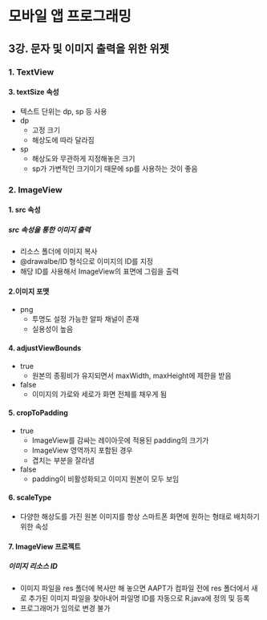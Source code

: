 # 모바일 앱 프로그래밍

## 3강. 문자 및 이미지 출력을 위한 위젯

### 1. TextView

#### 3. textSize 속성

- 텍스트 단위는 dp, sp 등 사용
- dp
  - 고정 크기
  - 해상도에 따라 달라짐
- sp
  - 해상도와 무관하게 지정해놓은 크기
  - sp가 가변적인 크기이기 때문에 sp를 사용하는 것이 좋음

### 2. ImageView

#### 1. src 속성

##### src 속성을 통한 이미지 출력

- 리소스 폴더에 이미지 복사
- @drawalbe/ID 형식으로 이미지의 ID를 지정
- 해당 ID를 사용해서 ImageView의 표면에 그림을 출력

#### 2.이미지 포맷

- png
  - 투명도 설정 가능한 알파 채널이 존재
  - 실용성이 높음

#### 4. adjustViewBounds

- true
  - 원본의 종횡비가 유지되면서 maxWidth, maxHeight에 제한을 받음
- false
  - 이미지의 가로와 세로가 화면 전체를 채우게 됨

#### 5. cropToPadding

- true
  - ImageView를 감싸는 레이아웃에 적용된 padding의 크기가
  - ImageView 영역까지 포함된 경우
  - 겹치는 부분을 잘라냄
- false
  - padding이 비활성화되고 이미지 원본이 모두 보임

#### 6. scaleType

- 다양한 해상도를 가진 원본 이미지를 항상 스마트폰 화면에 원하는 형태로 배치하기 위한 속성

#### 7. ImageView 프로젝트

##### 이미지 리소스 ID

- 이미지 파일을 res 폴더에 복사만 해 놓으면 AAPT가 컴파일 전에 res 폴더에서 새로 추가된 이미지 파일을 찾아내어 파일명 ID를 자동으로 R.java에 정의 및 등록
- 프로그래머가 임의로 변경 불가